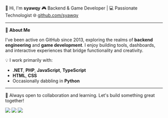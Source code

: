 👋 Hi, I'm **syawqy**
🎮 Backend & Game Developer | 💻 Passionate Technologist
🌐 [github.com/syawqy](https://github.com/syawqy)

---

🚀 **About Me**


I've been active on GitHub since 2013, exploring the realms of **backend engineering** and **game development**. I enjoy building tools, dashboards, and interactive experiences that bridge functionality and creativity.

💡 I work primarily with:

* **.NET**, **PHP**, **JavaScript**, **TypeScript**
* **HTML**, **CSS**
* Occasionally dabbling in **Python**
---

🤝 Always open to collaboration and learning. Let's build something great together!


![](http://github-profile-summary-cards.vercel.app/api/cards/profile-details?username=syawqy&theme=aura_dark)
![](http://github-profile-summary-cards.vercel.app/api/cards/repos-per-language?username=syawqy&theme=aura_dark)
![](http://github-profile-summary-cards.vercel.app/api/cards/stats?username=syawqy&theme=aura_dark)
